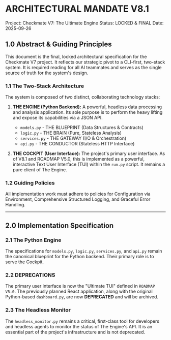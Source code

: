# ARCHITECTURAL MANDATE V8.1
Project: Checkmate V7: The Ultimate Engine
Status: LOCKED & FINAL
Date: 2025-09-26

## 1.0 Abstract & Guiding Principles

This document is the final, locked architectural specification for the Checkmate V7 project. It reflects our strategic pivot to a CLI-first, two-stack system. It is required reading for all AI teammates and serves as the single source of truth for the system's design.

### 1.1 The Two-Stack Architecture

The system is composed of two distinct, collaborating technology stacks:


1.  **THE ENGINE (Python Backend):** A powerful, headless data processing and analysis application. Its sole purpose is to perform the heavy lifting and expose its capabilities via a JSON API.
    *   `models.py` - THE BLUEPRINT (Data Structures & Contracts)
    *   `logic.py` - THE BRAIN (Pure, Stateless Analysis)
    *   `services.py` - THE GATEWAY (I/O & Orchestration)
    *   `api.py` - THE CONDUCTOR (Stateless HTTP Interface)

2.  **THE COCKPIT (User Interface):** The project's primary user interface. As of V8.1 and ROADMAP V5.0, this is implemented as a powerful, interactive Text User Interface (TUI) within the `run.py` script. It remains a pure client of The Engine.


### 1.2 Guiding Policies

All implementation work must adhere to policies for Configuration via Environment, Comprehensive Structured Logging, and Graceful Error Handling.

---

## 2.0 Implementation Specification

### 2.1 The Python Engine


The specifications for `models.py`, `logic.py`, `services.py`, and `api.py` remain the canonical blueprint for the Python backend. Their primary role is to serve the Cockpit.

### 2.2 DEPRECATIONS

The primary user interface is now the "Ultimate TUI" defined in `ROADMAP V5.0`. The previously planned React application, along with the original Python-based `dashboard.py`, are now **DEPRECATED** and will be archived.


### 2.3 The Headless Monitor

The `headless_monitor.py` remains a critical, first-class tool for developers and headless agents to monitor the status of The Engine's API. It is an essential part of the project's infrastructure and is not deprecated.

